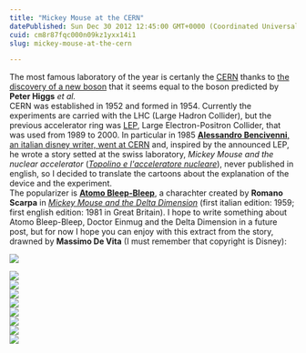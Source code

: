 ```yaml
---
title: "Mickey Mouse at the CERN"
datePublished: Sun Dec 30 2012 12:45:00 GMT+0000 (Coordinated Universal Time)
cuid: cm8r87fqc000n09kz1yxx14i1
slug: mickey-mouse-at-the-cern

---
```



The most famous laboratory of the year is certanly the [CERN](http://en.wikipedia.org/wiki/CERN) thanks to [the discovery of a new boson](http://docmadhattan.fieldofscience.com/2012/07/discovering-boson.html) that it seems equal to the boson predicted by **Peter Higgs** _et al._  
CERN was established in 1952 and formed in 1954. Currently the experiments are carried with the LHC (Large Hadron Collider), but the previous accelerator ring was [LEP](http://en.wikipedia.org/wiki/Large_Electron%E2%80%93Positron_Collider), Large Electron-Positron Collider, that was used from 1989 to 2000. In particular in 1985 [**Alessandro Bencivenni**, an italian disney writer, went at CERN](http://goo.gl/bWR2x) and, inspired by the announced LEP, he wrote a story setted at the swiss laboratory, _Mickey Mouse and the nuclear accelerator_ ([_Topolino e l'acceleratore nucleare_](http://coa.inducks.org/s.php?c=I+TL+1563-A)), never published in english, so I decided to translate the cartoons about the explanation of the device and the experiment.  
The popularizer is [**Atomo Bleep-Bleep**](http://coa.inducks.org/character.php?c=Atomino), a charachter created by **Romano Scarpa** in [_Mickey Mouse and the Delta Dimension_](http://coa.inducks.org/s.php?c=I+TL++206-AP) (first italian edition: 1959; first english edition: 1981 in Great Britain). I hope to write something about Atomo Bleep-Bleep, Doctor Einmug and the Delta Dimension in a future post, but for now I hope you can enjoy with this extract from the story, drawned by **Massimo De Vita** (I must remember that copyright is Disney):

![](https://cdn.hashnode.com/res/hashnode/image/upload/v1743072227338/93a00e8a-a3ca-4258-8084-e71926b77fa5.jpeg)

![](https://cdn.hashnode.com/res/hashnode/image/upload/v1743072228409/3acc8f6b-0bc7-41d3-8146-dda5f16a934e.jpeg)  
![](https://cdn.hashnode.com/res/hashnode/image/upload/v1743072229928/8608873f-eeeb-402f-aa3d-0fbd771808dc.jpeg)  
![](https://cdn.hashnode.com/res/hashnode/image/upload/v1743072231308/936a21d5-01cd-4be3-8e5e-7d884aff6368.jpeg)  
![](https://cdn.hashnode.com/res/hashnode/image/upload/v1743072232704/988ee4df-f6bc-46d1-85aa-e3d9348d16f5.jpeg)  
![](https://cdn.hashnode.com/res/hashnode/image/upload/v1743072233973/a07dfdfb-937e-496c-b7ce-24a35cf6f23c.jpeg)  
![](https://cdn.hashnode.com/res/hashnode/image/upload/v1743072235350/5f63cf3c-5e25-4e32-9277-7f838c210433.jpeg)  
![](https://cdn.hashnode.com/res/hashnode/image/upload/v1743072236858/6bde0682-d54d-456e-b0f2-d3b11c1ada4d.jpeg)  
![](https://cdn.hashnode.com/res/hashnode/image/upload/v1743072238183/2cce91d7-ffbc-46ba-a19c-f5d19bda784a.jpeg)